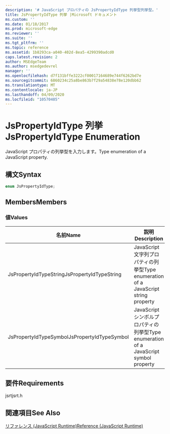 ```yaml
---
description: '# JavaScript プロパティの JsPropertyIdType 列挙型列挙型。'
title: JsPropertyIdType 列挙 |Microsoft ドキュメント
ms.custom: ''
ms.date: 01/18/2017
ms.prod: microsoft-edge
ms.reviewer: ''
ms.suite: ''
ms.tgt_pltfrm: ''
ms.topic: reference
ms.assetid: 1b8293ca-a040-402d-8ea5-4299390adcd0
caps.latest.revision: 2
author: MSEdgeTeam
ms.author: msedgedevrel
manager: ''
ms.openlocfilehash: d7f131bffe3222cf00017164689e744f6262bd7e
ms.sourcegitcommit: 6860234c25a8be863b7f29a54838e78e120dbb62
ms.translationtype: MT
ms.contentlocale: ja-JP
ms.lasthandoff: 04/09/2020
ms.locfileid: "10570405"
---
```

# <span data-ttu-id="d08a8-103">JsPropertyIdType 列挙</span><span class="sxs-lookup"><span data-stu-id="d08a8-103">JsPropertyIdType Enumeration</span></span>
<span data-ttu-id="d08a8-104">JavaScript プロパティの列挙型を入力します。</span><span class="sxs-lookup"><span data-stu-id="d08a8-104">Type enumeration of a JavaScript property.</span></span>  
  
## <span data-ttu-id="d08a8-105">構文</span><span class="sxs-lookup"><span data-stu-id="d08a8-105">Syntax</span></span>  
  
```cpp  
enum JsPropertyIdType;  
```  
  
## <span data-ttu-id="d08a8-106">Members</span><span class="sxs-lookup"><span data-stu-id="d08a8-106">Members</span></span>  
  
### <span data-ttu-id="d08a8-107">値</span><span class="sxs-lookup"><span data-stu-id="d08a8-107">Values</span></span>  
  
|<span data-ttu-id="d08a8-108">名前</span><span class="sxs-lookup"><span data-stu-id="d08a8-108">Name</span></span>|<span data-ttu-id="d08a8-109">説明</span><span class="sxs-lookup"><span data-stu-id="d08a8-109">Description</span></span>|  
|----------|-----------------|  
|<span data-ttu-id="d08a8-110">JsPropertyIdTypeString</span><span class="sxs-lookup"><span data-stu-id="d08a8-110">JsPropertyIdTypeString</span></span>|<span data-ttu-id="d08a8-111">JavaScript 文字列プロパティの列挙型</span><span class="sxs-lookup"><span data-stu-id="d08a8-111">Type enumeration of a JavaScript string property</span></span>|  
|<span data-ttu-id="d08a8-112">JsPropertyIdTypeSymbol</span><span class="sxs-lookup"><span data-stu-id="d08a8-112">JsPropertyIdTypeSymbol</span></span>|<span data-ttu-id="d08a8-113">JavaScript シンボルプロパティの列挙型</span><span class="sxs-lookup"><span data-stu-id="d08a8-113">Type enumeration of a JavaScript symbol property</span></span>|  
  
## <span data-ttu-id="d08a8-114">要件</span><span class="sxs-lookup"><span data-stu-id="d08a8-114">Requirements</span></span>  
 <span data-ttu-id="d08a8-115">jsrt</span><span class="sxs-lookup"><span data-stu-id="d08a8-115">jsrt.h</span></span>  
  
## <span data-ttu-id="d08a8-116">関連項目</span><span class="sxs-lookup"><span data-stu-id="d08a8-116">See Also</span></span>  
 [<span data-ttu-id="d08a8-117">リファレンス (JavaScript Runtime)</span><span class="sxs-lookup"><span data-stu-id="d08a8-117">Reference (JavaScript Runtime)</span></span>](../chakra-hosting/reference-javascript-runtime.md)